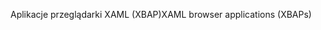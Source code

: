 <span data-ttu-id="8e91a-101">Aplikacje przeglądarki XAML (XBAP)</span><span class="sxs-lookup"><span data-stu-id="8e91a-101">XAML browser applications (XBAPs)</span></span>
